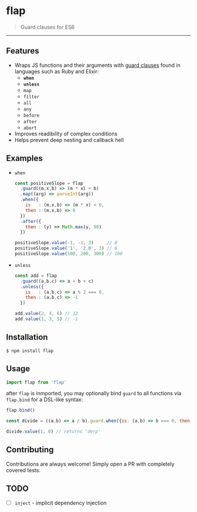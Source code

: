 # flap

> Guard clauses for ES6

-----

## Features

 * Wraps JS functions and their arguments with [guard clauses](https://sourcemaking.com/refactoring/replace-nested-conditional-with-guard-clauses) found in languages such as Ruby and Elixir:
    * __`when`__
    * __`unless`__
    * `map`
    * `filter`
    * `all`
    * `any`
    * `before`
    * `after`
    * `abort`
 * Improves readibility of complex conditions
 * Helps prevent deep nesting and callback hell

## Examples

  * `when`

    ```javascript
    const positiveSlope = flap
      .guard((m,x,b) => (m * x) + b)
      .map((arg) => parseInt(arg))
      .when({
        is   : (m,x,b) => (m * x) < 0,
        then : (m,x,b) => 0
      })
      .after({
        then : (y) => Math.max(y, 90)
      })

    positiveSlope.value(-1, -1, 3)     // 0
    positiveSlope.value('1', '2.0', 3) // 6
    positiveSlope.value(100, 200, 300) // 100
    ```

  * `unless`

    ```javascript
    const add = flap
      .guard((a,b,c) => a + b + c)
      .unless({
        is   : (a,b,c) => a % 2 === 0,
        then : (a,b,c) => -1
      })

    add.value(2, 4, 6) // 12
    add.value(1, 3, 5) // -1
    ````

## Installation

  ```
  $ npm install flap
  ```

## Usage

  ```javascript
  import flap from 'flap'
  ```

  after `flap` is inmported, you may optionally bind `guard` to all functions
  via `flap.bind` for a DSL-like syntax:

  ```javascript
  flap.bind()

  const divide = ((a,b) => a / b).guard.when({is: (a,b) => b === 0, then: (a,b) => 'derp'})

  divide.value(1, 0) // returns 'derp'
  ```

## Contributing

  Contributions are always welcome! Simply open a PR with completely covered tests.

## TODO

 - [ ] `inject` - implicit dependency injection
